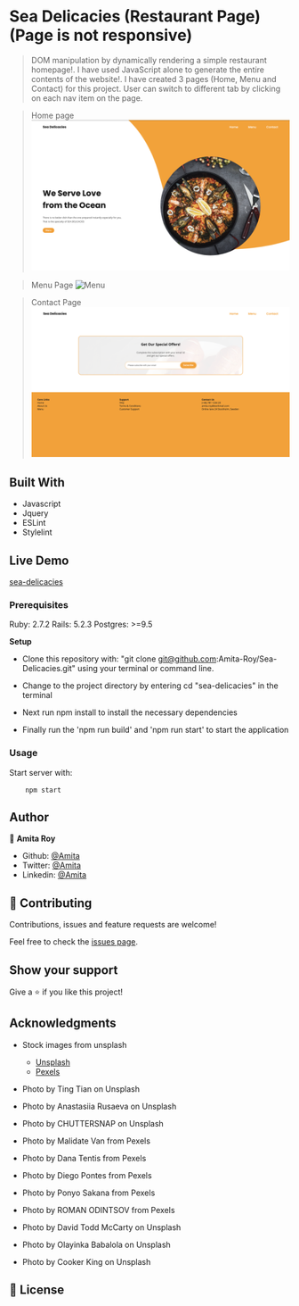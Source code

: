 # Sea Delicacies (Restaurant Page) (Page is not responsive)

> DOM manipulation by dynamically rendering a simple restaurant homepage!. I have used JavaScript alone to generate the entire contents of the website!. I have created 3 pages (Home, Menu and Contact) for this project. User can switch to different tab by clicking on each nav item on the page.

> Home page
> ![Homepage](./src/assets/images/homepage.png)

> Menu Page
> ![Menu](./src/assets/images/menupage.png)

> Contact Page
> ![Contact](./src/assets/images/contactpage.png)

## Built With

- Javascript
- Jquery
- ESLint
- Stylelint

## Live Demo

[sea-delicacies](https://sea-delicacies.vercel.app/)

### Prerequisites

Ruby: 2.7.2
Rails: 5.2.3
Postgres: >=9.5

**Setup**

- Clone this repository with: "git clone git@github.com:Amita-Roy/Sea-Delicacies.git" using your terminal or command line.

- Change to the project directory by entering cd "sea-delicacies" in the terminal

- Next run npm install to install the necessary dependencies

- Finally run the 'npm run build' and 'npm run start' to start the application

### Usage

Start server with:

```
    npm start
```

## Author

👤 **Amita Roy**

- Github: [@Amita](https://github.com/Amita-Roy)
- Twitter: [@Amita](https://twitter.com/AmitaRoy14)
- Linkedin: [@Amita](https://www.linkedin.com/in/amita-roy-3b823b68/)

## 🤝 Contributing

Contributions, issues and feature requests are welcome!

Feel free to check the [issues page](issues/).

## Show your support

Give a ⭐️ if you like this project!

## Acknowledgments

- Stock images from unsplash

  - [Unsplash](https://unsplash.com/s/photos/seafood?utm_source=unsplash&utm_medium=referral&utm_content=creditCopyText)
  - [Pexels](https://www.pexels.com/photo/salad-with-salmon-covered-with-black-and-white-sesame-seeds-4193843/?utm_content=attributionCopyText&utm_medium=referral&utm_source=pexels)

- Photo by Ting Tian on Unsplash
- Photo by Anastasiia Rusaeva on Unsplash
- Photo by CHUTTERSNAP on Unsplash
- Photo by Malidate Van from Pexels
- Photo by Dana Tentis from Pexels
- Photo by Diego Pontes from Pexels
- Photo by Ponyo Sakana from Pexels
- Photo by ROMAN ODINTSOV from Pexels
- Photo by David Todd McCarty on Unsplash
- Photo by Olayinka Babalola on Unsplash
- Photo by Cooker King on Unsplash

## 📝 License
